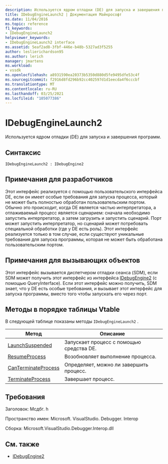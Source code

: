 ```yaml
---
description: Используется ядром отладки (DE) для запуска и завершения программ.
title: IDebugEngineLaunch2 | Документация Майкрософт
ms.date: 11/04/2016
ms.topic: reference
f1_keywords:
- IDebugEngineLaunch2
helpviewer_keywords:
- IDebugEngineLaunch2 interface
ms.assetid: 5eaf2ad8-3fbf-446e-b48b-5327ad3f5255
author: leslierichardson95
ms.author: lerich
manager: jmartens
ms.workload:
- vssdk
ms.openlocfilehash: a8931590ea20373b5350d880d5fe9495dfe53c4f
ms.sourcegitcommit: f2916d8fd296b92cc402597d1d1eecda4f6cccbf
ms.translationtype: MT
ms.contentlocale: ru-RU
ms.lasthandoff: 03/25/2021
ms.locfileid: "105077386"
---
```

# <a name="idebugenginelaunch2"></a>IDebugEngineLaunch2
Используется ядром отладки (DE) для запуска и завершения программ.

## <a name="syntax"></a>Синтаксис

```
IDebugEngineLaunch2 : IDebugEngine2
```

## <a name="notes-for-implementers"></a>Примечания для разработчиков
 Этот интерфейс реализуется с помощью пользовательского интерфейса DE, если он имеет особые требования для запуска процесса, который не может быть полностью обработан пользовательским портом. Обычно это происходит, когда DE является частью интерпретатора, а отлаживаемый процесс является сценарием: сначала необходимо запустить интерпретатор, а затем загрузить и запустить сценарий. Порт может запустить интерпретатор, но сценарий может потребовать специальной обработки (где у DE есть роль). Этот интерфейс реализуется только в том случае, если существуют уникальные требования для запуска программы, которая не может быть обработана пользовательским портом.

## <a name="notes-for-callers"></a>Примечания для вызывающих объектов
 Этот интерфейс вызывается диспетчером отладки сеанса (SDM), если SDM может получить этот интерфейс из интерфейса [IDebugEngine2](../../../extensibility/debugger/reference/idebugengine2.md) (с помощью QueryInterface). Если этот интерфейс можно получить, SDM знает, что у DE есть особые требования, и вызывает этот интерфейс для запуска программы, вместо того чтобы запускать его через порт.

## <a name="methods-in-vtable-order"></a>Методы в порядке таблицы Vtable
 В следующей таблице показаны методы `IDebugEngineLaunch2` .

|Метод|Описание|
|------------|-----------------|
|[LaunchSuspended](../../../extensibility/debugger/reference/idebugenginelaunch2-launchsuspended.md)|Запускает процесс с помощью средства DE.|
|[ResumeProcess](../../../extensibility/debugger/reference/idebugenginelaunch2-resumeprocess.md)|Возобновляет выполнение процесса.|
|[CanTerminateProcess](../../../extensibility/debugger/reference/idebugenginelaunch2-canterminateprocess.md)|Определяет, можно ли завершить процесс.|
|[TerminateProcess](../../../extensibility/debugger/reference/idebugenginelaunch2-terminateprocess.md)|Завершает процесс.|

## <a name="requirements"></a>Требования
 Заголовок: Мсдбг. h

 Пространство имен: Microsoft. VisualStudio. Debugger. Interop

 Сборка: Microsoft.VisualStudio.Debugger.Interop.dll

## <a name="see-also"></a>См. также
- [IDebugEngine2](../../../extensibility/debugger/reference/idebugengine2.md)
